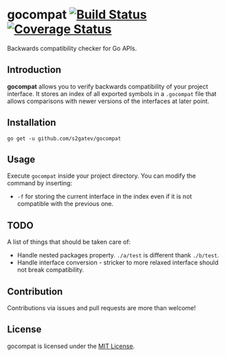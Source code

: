 # gocompat [![Build Status](https://travis-ci.org/s2gatev/gocompat.svg?branch=master)](https://travis-ci.org/s2gatev/gocompat) [![Coverage Status](https://coveralls.io/repos/s2gatev/gocompat/badge.svg?branch=master&service=github)](https://coveralls.io/github/s2gatev/gocompat?branch=master)

Backwards compatibility checker for Go APIs.

## Introduction

**gocompat** allows you to verify backwards compatibility of your project interface.
It stores an index of all exported symbols in a `.gocompat` file that allows comparisons with
newer versions of the interfaces at later point. 

## Installation

`go get -u github.com/s2gatev/gocompat`

## Usage

Execute `gocompat` inside your project directory. You can modify the command by inserting:
* `-f` for storing the current interface in the index even if it is not compatible with the previous one.

## TODO

A list of things that should be taken care of:
* Handle nested packages property. `./a/test` is different thank `./b/test`.
* Handle interface conversion - stricker to more relaxed interface should not break compatibility.

## Contribution

Contributions via issues and pull requests are more than welcome!

## License

gocompat is licensed under the [MIT License](LICENSE).
